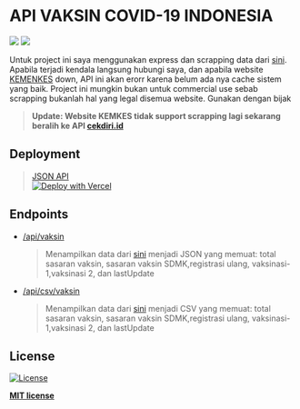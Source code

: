 # API VAKSIN COVID-19 INDONESIA

![](https://forthebadge.com/images/badges/made-with-javascript.svg)
![](https://forthebadge.com/images/badges/built-with-love.svg)


Untuk project ini saya menggunakan express dan scrapping data dari [sini](https://www.kemkes.go.id/). Apabila terjadi kendala langsung hubungi saya, dan apabila website [KEMENKES](https://www.kemkes.go.id/) down, API ini akan erorr karena belum ada nya cache sistem yang baik. Project ini mungkin bukan untuk commercial use sebab scrapping bukanlah hal yang legal disemua website. Gunakan dengan bijak<br>

> __**Update: Website KEMKES tidak support scrapping lagi sekarang beralih ke API [cekdiri.id](https://cekdiri.id/vaksinasi/)**__

## Deployment
>[JSON API](https://vaksincovid19-api.now.sh/)<br>
>[![Deploy with Vercel](https://vercel.com/button)](https://vercel.com/new/git/external?repository-url=https%3A%2F%2Fgithub.com%2FReynadi531%2Fvaksincovid19-api%2F)

## Endpoints
* [/api/vaksin](https://vaksincovid19-api.now.sh/api/vaksin)
    > Menampilkan data dari [sini](https://www.kemkes.go.id/) menjadi JSON yang memuat: total sasaran vaksin, sasaran vaksin SDMK,registrasi ulang, vaksinasi-1,vaksinasi 2, dan lastUpdate
* [/api/csv/vaksin](https://vaksincovid19-api.now.sh/api/csv/vaksin)
    > Menampilkan data dari [sini](https://www.kemkes.go.id/) menjadi CSV yang memuat: total sasaran vaksin, sasaran vaksin SDMK,registrasi ulang, vaksinasi-1,vaksinasi 2, dan lastUpdate

## License

[![License](http://img.shields.io/:license-mit-blue.svg?style=flat-square)](http://badges.mit-license.org)

**[MIT license](http://opensource.org/licenses/mit-license.php)**

